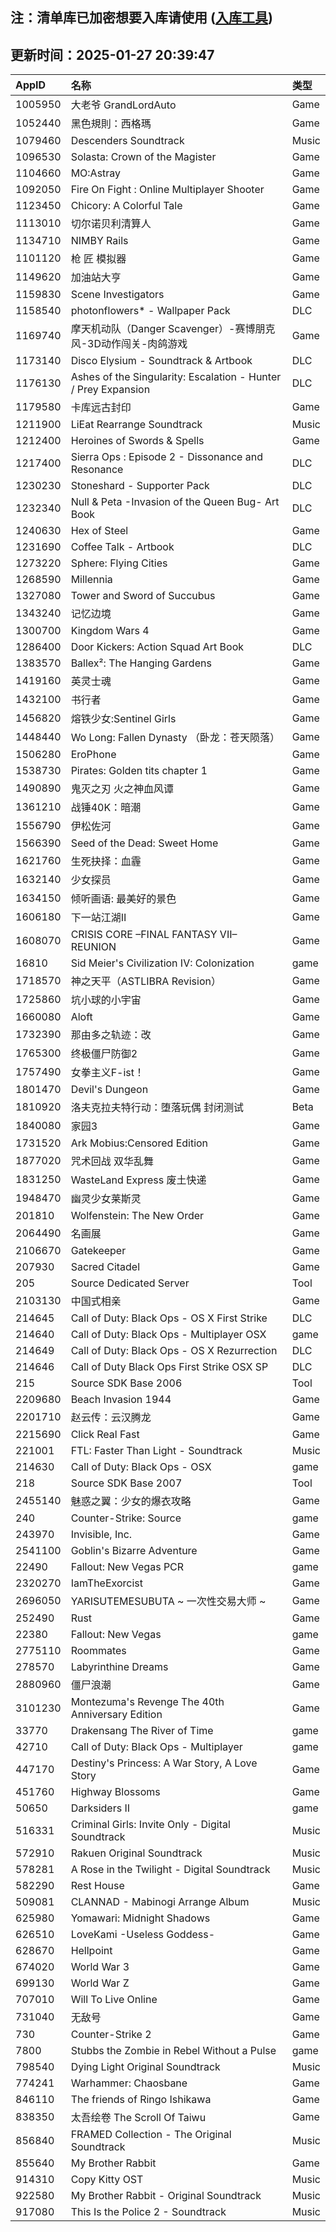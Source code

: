 ## 注：清单库已加密想要入库请使用 ([入库工具](https://github.com/BlankTMing/ManifestAutoUpdate/releases))

## 更新时间：2025-01-27 20:39:47
| AppID | 名称 | 类型  |
| :-------------------- | :----------------------------- | :----------- |
| 1005950 | 大老爷 GrandLordAuto| Game |
| 1052440 | 黑色規則：西格瑪| Game |
| 1079460 | Descenders Soundtrack| Music |
| 1096530 | Solasta: Crown of the Magister| Game |
| 1104660 | MO:Astray| Game |
| 1092050 | Fire On Fight : Online Multiplayer Shooter| Game |
| 1123450 | Chicory: A Colorful Tale| Game |
| 1113010 | 切尔诺贝利清算人| Game |
| 1134710 | NIMBY Rails| Game |
| 1101120 | 枪 匠 模拟器| Game |
| 1149620 | 加油站大亨| Game |
| 1159830 | Scene Investigators| Game |
| 1158540 | photonflowers* - Wallpaper Pack| DLC |
| 1169740 | 摩天机动队（Danger Scavenger）-赛博朋克风-3D动作闯关-肉鸽游戏| Game |
| 1173140 | Disco Elysium - Soundtrack & Artbook| DLC |
| 1176130 | Ashes of the Singularity: Escalation - Hunter / Prey Expansion| DLC |
| 1179580 | 卡库远古封印| Game |
| 1211900 | LiEat Rearrange Soundtrack| Music |
| 1212400 | Heroines of Swords & Spells| Game |
| 1217400 | Sierra Ops : Episode 2 - Dissonance and Resonance| DLC |
| 1230230 | Stoneshard - Supporter Pack| DLC |
| 1232340 | Null & Peta -Invasion of the Queen Bug- Art Book| DLC |
| 1240630 | Hex of Steel| Game |
| 1231690 | Coffee Talk - Artbook| DLC |
| 1273220 | Sphere: Flying Cities| Game |
| 1268590 | Millennia| Game |
| 1327080 | Tower and Sword of Succubus| Game |
| 1343240 | 记忆边境| Game |
| 1300700 | Kingdom Wars 4| Game |
| 1286400 | Door Kickers: Action Squad Art Book| DLC |
| 1383570 | Ballex²: The Hanging Gardens| Game |
| 1419160 | 英灵士魂| Game |
| 1432100 | 书行者| Game |
| 1456820 | 熔铁少女:Sentinel Girls | Game |
| 1448440 | Wo Long: Fallen Dynasty （卧龙：苍天陨落）| Game |
| 1506280 | EroPhone| Game |
| 1538730 | Pirates: Golden tits chapter 1| Game |
| 1490890 | 鬼灭之刃 火之神血风谭| Game |
| 1361210 | 战锤40K：暗潮| Game |
| 1556790 | 伊松佐河| Game |
| 1566390 | Seed of the Dead: Sweet Home| Game |
| 1621760 | 生死抉择：血霾| Game |
| 1632140 | 少女探员| Game |
| 1634150 | 倾听画语: 最美好的景色| Game |
| 1606180 | 下一站江湖Ⅱ| Game |
| 1608070 | CRISIS CORE –FINAL FANTASY VII– REUNION| Game |
| 16810 | Sid Meier's Civilization IV: Colonization| game |
| 1718570 | 神之天平（ASTLIBRA Revision）| Game |
| 1725860 | 坑小球的小宇宙| Game |
| 1660080 | Aloft| Game |
| 1732390 | 那由多之轨迹：改| Game |
| 1765300 | 终极僵尸防御2| Game |
| 1757490 | 女拳主义F-ist！| Game |
| 1801470 | Devil's Dungeon| Game |
| 1810920 | 洛夫克拉夫特行动：堕落玩偶 封闭测试| Beta |
| 1840080 | 家园3| Game |
| 1731520 | Ark Mobius:Censored Edition| Game |
| 1877020 | 咒术回战 双华乱舞| Game |
| 1831250 | WasteLand Express 废土快递| Game |
| 1948470 | 幽灵少女莱斯灵| Game |
| 201810 | Wolfenstein: The New Order| Game |
| 2064490 | 名画展| Game |
| 2106670 | Gatekeeper| Game |
| 207930 | Sacred Citadel| Game |
| 205 | Source Dedicated Server| Tool |
| 2103130 | 中国式相亲| Game |
| 214645 | Call of Duty: Black Ops - OS X First Strike| DLC |
| 214640 | Call of Duty: Black Ops - Multiplayer OSX| game |
| 214649 | Call of Duty: Black Ops - OS X Rezurrection| DLC |
| 214646 | Call of Duty Black Ops First Strike OSX SP| DLC |
| 215 | Source SDK Base 2006| Tool |
| 2209680 | Beach Invasion 1944| Game |
| 2201710 | 赵云传：云汉腾龙| Game |
| 2215690 | Click Real Fast| Game |
| 221001 | FTL: Faster Than Light - Soundtrack| Music |
| 214630 | Call of Duty: Black Ops - OSX| game |
| 218 | Source SDK Base 2007| Tool |
| 2455140 | 魅惑之翼：少女的爆衣攻略| Game |
| 240 | Counter-Strike: Source| game |
| 243970 | Invisible, Inc.| Game |
| 2541100 | Goblin's Bizarre Adventure| Game |
| 22490 | Fallout: New Vegas PCR| game |
| 2320270 | IamTheExorcist| Game |
| 2696050 | YARISUTEMESUBUTA ~ 一次性交易大师 ~| Game |
| 252490 | Rust| Game |
| 22380 | Fallout: New Vegas| game |
| 2775110 | Roommates| Game |
| 278570 | Labyrinthine Dreams| Game |
| 2880960 | 僵尸浪潮| Game |
| 3101230 | Montezuma's Revenge The 40th Anniversary Edition| Game |
| 33770 | Drakensang The River of Time| game |
| 42710 | Call of Duty: Black Ops - Multiplayer| game |
| 447170 | Destiny's Princess: A War Story, A Love Story| Game |
| 451760 | Highway Blossoms| Game |
| 50650 | Darksiders II| game |
| 516331 | Criminal Girls: Invite Only - Digital Soundtrack| Music |
| 572910 | Rakuen Original Soundtrack| Music |
| 578281 | A Rose in the Twilight - Digital Soundtrack| Music |
| 582290 | Rest House| Game |
| 509081 | CLANNAD - Mabinogi Arrange Album| Music |
| 625980 | Yomawari: Midnight Shadows| Game |
| 626510 | LoveKami -Useless Goddess-| Game |
| 628670 | Hellpoint| Game |
| 674020 | World War 3| Game |
| 699130 | World War Z| Game |
| 707010 | Will To Live Online| Game |
| 731040 | 无敌号| Game |
| 730 | Counter-Strike 2| Game |
| 7800 | Stubbs the Zombie in Rebel Without a Pulse| game |
| 798540 | Dying Light Original Soundtrack| Music |
| 774241 | Warhammer: Chaosbane| Game |
| 846110 | The friends of Ringo Ishikawa| Game |
| 838350 | 太吾绘卷 The Scroll Of Taiwu| Game |
| 856840 | FRAMED Collection - The Original Soundtrack| Music |
| 855640 | My Brother Rabbit| Game |
| 914310 | Copy Kitty OST| Music |
| 922580 | My Brother Rabbit - Original Soundtrack| Music |
| 917080 | This Is the Police 2 - Soundtrack| Music |
